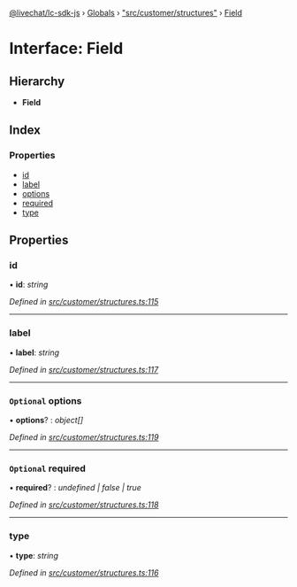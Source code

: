 [@livechat/lc-sdk-js](../README.md) › [Globals](../globals.md) › ["src/customer/structures"](../modules/_src_customer_structures_.md) › [Field](_src_customer_structures_.field.md)

# Interface: Field

## Hierarchy

* **Field**

## Index

### Properties

* [id](_src_customer_structures_.field.md#id)
* [label](_src_customer_structures_.field.md#label)
* [options](_src_customer_structures_.field.md#optional-options)
* [required](_src_customer_structures_.field.md#optional-required)
* [type](_src_customer_structures_.field.md#type)

## Properties

###  id

• **id**: *string*

*Defined in [src/customer/structures.ts:115](https://github.com/livechat/lc-sdk-js/blob/de56f05/src/customer/structures.ts#L115)*

___

###  label

• **label**: *string*

*Defined in [src/customer/structures.ts:117](https://github.com/livechat/lc-sdk-js/blob/de56f05/src/customer/structures.ts#L117)*

___

### `Optional` options

• **options**? : *object[]*

*Defined in [src/customer/structures.ts:119](https://github.com/livechat/lc-sdk-js/blob/de56f05/src/customer/structures.ts#L119)*

___

### `Optional` required

• **required**? : *undefined | false | true*

*Defined in [src/customer/structures.ts:118](https://github.com/livechat/lc-sdk-js/blob/de56f05/src/customer/structures.ts#L118)*

___

###  type

• **type**: *string*

*Defined in [src/customer/structures.ts:116](https://github.com/livechat/lc-sdk-js/blob/de56f05/src/customer/structures.ts#L116)*
